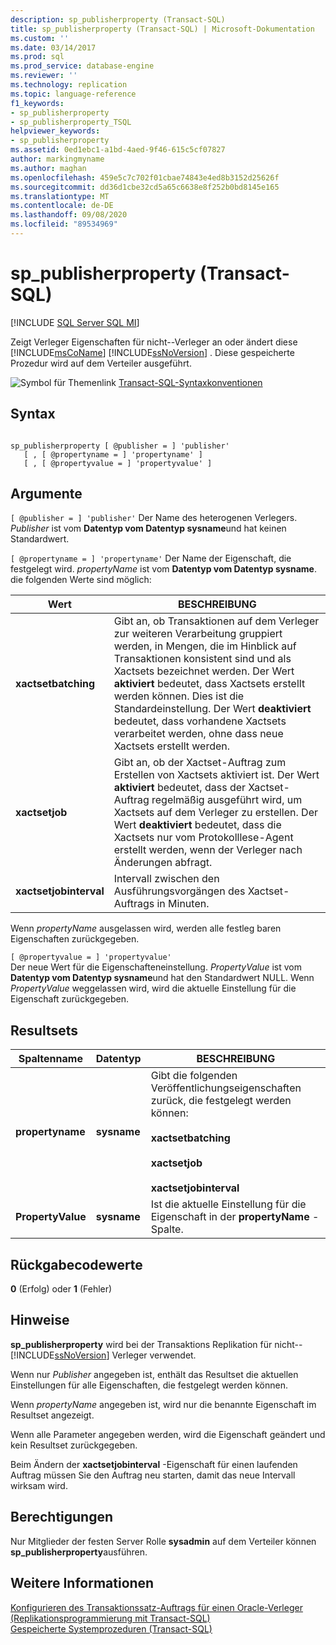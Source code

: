 ```yaml
---
description: sp_publisherproperty (Transact-SQL)
title: sp_publisherproperty (Transact-SQL) | Microsoft-Dokumentation
ms.custom: ''
ms.date: 03/14/2017
ms.prod: sql
ms.prod_service: database-engine
ms.reviewer: ''
ms.technology: replication
ms.topic: language-reference
f1_keywords:
- sp_publisherproperty
- sp_publisherproperty_TSQL
helpviewer_keywords:
- sp_publisherproperty
ms.assetid: 0ed1ebc1-a1bd-4aed-9f46-615c5cf07827
author: markingmyname
ms.author: maghan
ms.openlocfilehash: 459e5c7c702f01cbae74843e4ed8b3152d25626f
ms.sourcegitcommit: dd36d1cbe32cd5a65c6638e8f252b0bd8145e165
ms.translationtype: MT
ms.contentlocale: de-DE
ms.lasthandoff: 09/08/2020
ms.locfileid: "89534969"
---
```

# <a name="sp_publisherproperty-transact-sql"></a>sp_publisherproperty (Transact-SQL)
[!INCLUDE [SQL Server SQL MI](../../includes/applies-to-version/sql-asdbmi.md)]

  Zeigt Verleger Eigenschaften für nicht--Verleger an oder ändert diese [!INCLUDE[msCoName](../../includes/msconame-md.md)] [!INCLUDE[ssNoVersion](../../includes/ssnoversion-md.md)] . Diese gespeicherte Prozedur wird auf dem Verteiler ausgeführt.  
  
 ![Symbol für Themenlink](../../database-engine/configure-windows/media/topic-link.gif "Symbol für Themenlink") [Transact-SQL-Syntaxkonventionen](../../t-sql/language-elements/transact-sql-syntax-conventions-transact-sql.md)  
  
## <a name="syntax"></a>Syntax  
  
```  
  
sp_publisherproperty [ @publisher = ] 'publisher'   
   [ , [ @propertyname = ] 'propertyname' ]   
   [ , [ @propertyvalue = ] 'propertyvalue' ]  
```  
  
## <a name="arguments"></a>Argumente  
`[ @publisher = ] 'publisher'` Der Name des heterogenen Verlegers. *Publisher* ist vom **Datentyp vom Datentyp sysname**und hat keinen Standardwert.  
  
`[ @propertyname = ] 'propertyname'` Der Name der Eigenschaft, die festgelegt wird. *propertyName* ist vom **Datentyp vom Datentyp sysname**. die folgenden Werte sind möglich:  
  
|Wert|BESCHREIBUNG|  
|-----------|-----------------|  
|**xactsetbatching**|Gibt an, ob Transaktionen auf dem Verleger zur weiteren Verarbeitung gruppiert werden, in Mengen, die im Hinblick auf Transaktionen konsistent sind und als Xactsets bezeichnet werden. Der Wert **aktiviert** bedeutet, dass Xactsets erstellt werden können. Dies ist die Standardeinstellung. Der Wert **deaktiviert** bedeutet, dass vorhandene Xactsets verarbeitet werden, ohne dass neue Xactsets erstellt werden.|  
|**xactsetjob**|Gibt an, ob der Xactset-Auftrag zum Erstellen von Xactsets aktiviert ist. Der Wert **aktiviert** bedeutet, dass der Xactset-Auftrag regelmäßig ausgeführt wird, um Xactsets auf dem Verleger zu erstellen. Der Wert **deaktiviert** bedeutet, dass die Xactsets nur vom Protokolllese-Agent erstellt werden, wenn der Verleger nach Änderungen abfragt.|  
|**xactsetjobinterval**|Intervall zwischen den Ausführungsvorgängen des Xactset-Auftrags in Minuten.|  
  
 Wenn *propertyName* ausgelassen wird, werden alle festleg baren Eigenschaften zurückgegeben.  
  
 `[ @propertyvalue = ] 'propertyvalue'`  
 Der neue Wert für die Eigenschafteneinstellung. *PropertyValue* ist vom **Datentyp vom Datentyp sysname**und hat den Standardwert NULL. Wenn *PropertyValue* weggelassen wird, wird die aktuelle Einstellung für die Eigenschaft zurückgegeben.  
  
## <a name="result-sets"></a>Resultsets  
  
|Spaltenname|Datentyp|BESCHREIBUNG|  
|-----------------|---------------|-----------------|  
|**propertyname**|**sysname**|Gibt die folgenden Veröffentlichungseigenschaften zurück, die festgelegt werden können:<br /><br /> **xactsetbatching**<br /><br /> **xactsetjob**<br /><br /> **xactsetjobinterval**|  
|**PropertyValue**|**sysname**|Ist die aktuelle Einstellung für die Eigenschaft in der **propertyName** -Spalte.|  
  
## <a name="return-code-values"></a>Rückgabecodewerte  
 **0** (Erfolg) oder **1** (Fehler)  
  
## <a name="remarks"></a>Hinweise  
 **sp_publisherproperty** wird bei der Transaktions Replikation für nicht-- [!INCLUDE[ssNoVersion](../../includes/ssnoversion-md.md)] Verleger verwendet.  
  
 Wenn nur *Publisher* angegeben ist, enthält das Resultset die aktuellen Einstellungen für alle Eigenschaften, die festgelegt werden können.  
  
 Wenn *propertyName* angegeben ist, wird nur die benannte Eigenschaft im Resultset angezeigt.  
  
 Wenn alle Parameter angegeben werden, wird die Eigenschaft geändert und kein Resultset zurückgegeben.  
  
 Beim Ändern der **xactsetjobinterval** -Eigenschaft für einen laufenden Auftrag müssen Sie den Auftrag neu starten, damit das neue Intervall wirksam wird.  
  
## <a name="permissions"></a>Berechtigungen  
 Nur Mitglieder der festen Server Rolle **sysadmin** auf dem Verteiler können **sp_publisherproperty**ausführen.  
  
## <a name="see-also"></a>Weitere Informationen  
 [Konfigurieren des Transaktionssatz-Auftrags für einen Oracle-Verleger &#40;Replikationsprogrammierung mit Transact-SQL&#41;](../../relational-databases/replication/administration/configure-the-transaction-set-job-for-an-oracle-publisher.md)   
 [Gespeicherte Systemprozeduren &#40;Transact-SQL&#41;](../../relational-databases/system-stored-procedures/system-stored-procedures-transact-sql.md)  
  
  

